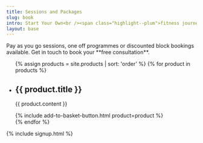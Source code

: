 ```yaml
---
title: Sessions and Packages
slug: book
intro: Start Your Own<br /><span class="highlight--plum">fitness journey</span> Today.
layout: base
---
```


<section class="book__intro">
  <p>Pay as you go sessions, one off programmes or discounted block bookings available. Get in touch to book your **free consultation**.</p>
</section>

<section class="sessions">
  <article class="sessions__pricing">
    <ul class="sessions__price-list">
      {% assign products = site.products | sort: 'order' %}
      {% for product in products %}
        <li>
          <div class="sessions__item-content">
            <h2>{{ product.title }}</h2>
            <p>{{ product.content }}</p>
          </div>
          <div class="sessions__item-price">
            {% include add-to-basket-button.html product=product %}
          </div>
        </li>
      {% endfor %}
    </ul>
  </article>
</section>

{% include signup.html %}
